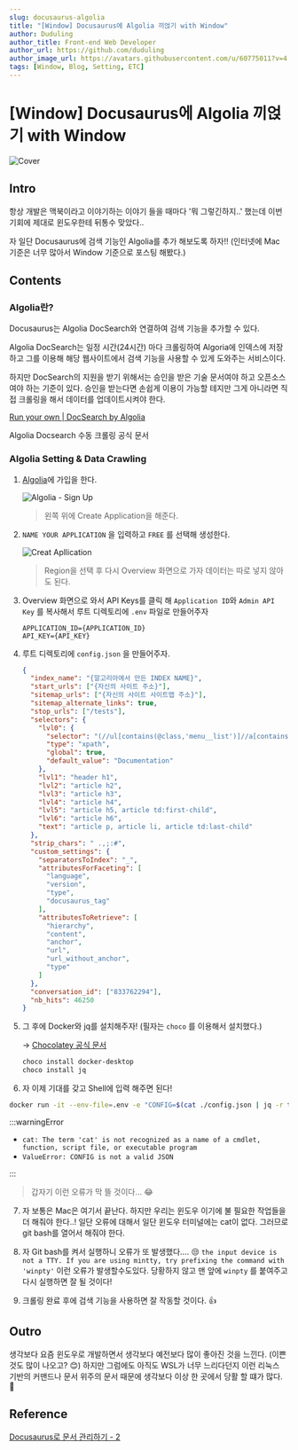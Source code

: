 ```yaml
---
slug: docusaurus-algolia
title: "[Window] Docusaurus에 Algolia 끼얹기 with Window"
author: Duduling
author_title: Front-end Web Developer
author_url: https://github.com/duduling
author_image_url: https://avatars.githubusercontent.com/u/60775011?v=4
tags: [Window, Blog, Setting, ETC]
---
```


# [Window] Docusaurus에 Algolia 끼얹기 with Window

![Cover](https://til.duduling.dev/image/https%3A%2F%2Fs3-us-west-2.amazonaws.com%2Fsecure.notion-static.com%2F8888736b-4a5e-4a79-a067-faae34688a6a%2FUntitled.png?table=block&id=5332ca67-642c-4424-a863-2878dff2ecb6&spaceId=8259e9c1-b7e6-4ae4-9d6b-d6e45ea177ce&width=1920&userId=&cache=v2)

## Intro

항상 개발은 맥북이라고 이야기하는 이야기 들을 때마다 '뭐 그렇긴하지..' 했는데 이번 기회에 제대로 윈도우한테 뒤통수 맞았다..

자 일단 Docusaurus에 검색 기능인 Algolia를 추가 해보도록 하자!! (인터넷에 Mac 기준은 너무 많아서 Window 기준으로 포스팅 해봤다.)

## Contents

### Algolia란?

Docusaurus는 Algolia DocSearch와 연결하여 검색 기능을 추가할 수 있다.

Algolia DocSearch는 일정 시간(24시간) 마다 크롤링하여 Algoria에 인덱스에 저장하고 그를 이용해 해당 웹사이트에서 검색 기능을 사용할 수 있게 도와주는 서비스이다.

하지만 DocSearch의 지원을 받기 위해서는 승인을 받은 기술 문서여야 하고 오픈소스여야 하는 기준이 있다. 승인을 받는다면 손쉽게 이용이 가능할 테지만 그게 아니라면 직접 크롤링을 해서 데이터를 업데이트시켜야 한다.

[Run your own | DocSearch by Algolia](https://docsearch.algolia.com/docs/legacy/run-your-own/)

Algolia Docsearch 수동 크롤링 공식 문서

### Algolia Setting & Data Crawling

1. [Algolia](https://www.algolia.com/)에 가입을 한다.

   ![Algolia - Sign Up](https://til.duduling.dev/image/https%3A%2F%2Fs3-us-west-2.amazonaws.com%2Fsecure.notion-static.com%2F9364e7a6-ee05-478d-b0e8-3e8a2c56c788%2FUntitled.png?table=block&id=fc7f5fa1-e3d5-4b4e-a136-e668c083c92b&spaceId=8259e9c1-b7e6-4ae4-9d6b-d6e45ea177ce&width=1920&userId=&cache=v2)

   > 왼쪽 위에 Create Application을 해준다.

2. `NAME YOUR APPLICATION` 을 입력하고 `FREE` 를 선택해 생성한다.

   ![Creat Apllication](https://til.duduling.dev/image/https%3A%2F%2Fs3-us-west-2.amazonaws.com%2Fsecure.notion-static.com%2Fd65a8e76-6faf-4091-aa54-6d24fdbbd5f2%2FUntitled.png?table=block&id=3765b6ad-61fb-41e9-a98f-93711ea2062d&spaceId=8259e9c1-b7e6-4ae4-9d6b-d6e45ea177ce&width=1920&userId=&cache=v2)

   > Region을 선택 후 다시 Overview 화면으로 가자 데이터는 따로 넣지 않아도 된다.

3. Overview 화면으로 와서 API Keys를 클릭 해 `Application ID`와 `Admin API Key` 를 복사해서 루트 디렉토리에 `.env` 파일로 만들어주자

   ```
   APPLICATION_ID={APPLICATION_ID}
   API_KEY={API_KEY}
   ```

4. 루트 디렉토리에 `config.json` 을 만들어주자.

   ```json
   {
     "index_name": "{알고리아에서 만든 INDEX NAME}",
     "start_urls": ["{자신의 사이트 주소}"],
     "sitemap_urls": ["{자신의 사이트 사이트맵 주소}"],
     "sitemap_alternate_links": true,
     "stop_urls": ["/tests"],
     "selectors": {
       "lvl0": {
         "selector": "(//ul[contains(@class,'menu__list')]//a[contains(@class, 'menu__link menu__link--sublist menu__link--active')]/text() | //nav[contains(@class, 'navbar')]//a[contains(@class, 'navbar__link--active')]/text())[last()]",
         "type": "xpath",
         "global": true,
         "default_value": "Documentation"
       },
       "lvl1": "header h1",
       "lvl2": "article h2",
       "lvl3": "article h3",
       "lvl4": "article h4",
       "lvl5": "article h5, article td:first-child",
       "lvl6": "article h6",
       "text": "article p, article li, article td:last-child"
     },
     "strip_chars": " .,;:#",
     "custom_settings": {
       "separatorsToIndex": "_",
       "attributesForFaceting": [
         "language",
         "version",
         "type",
         "docusaurus_tag"
       ],
       "attributesToRetrieve": [
         "hierarchy",
         "content",
         "anchor",
         "url",
         "url_without_anchor",
         "type"
       ]
     },
     "conversation_id": ["833762294"],
     "nb_hits": 46250
   }
   ```

5. 그 후에 Docker와 jq를 설치해주자! (필자는 `choco` 를 이용해서 설치했다.)

   → [Chocolatey 공식 문서](https://www.notion.so/Docusaurus-Algolia-with-Window-29c7329978dc4f3d99830a8ffdfe04c4)

   ```powershell
   choco install docker-desktop
   choco install jq
   ```

6. 자 이제 기대를 갖고 Shell에 입력 해주면 된다!

```bash
docker run -it --env-file=.env -e "CONFIG=$(cat ./config.json | jq -r tostring)" algolia/docsearch-scraper
```

:::warningError

- `cat: The term 'cat' is not recognized as a name of a cmdlet, function, script file, or executable program`
- `ValueError: CONFIG is not a valid JSON`

:::

> 갑자기 이런 오류가 막 뜰 것이다… 😂

7. 자 보통은 Mac은 여기서 끝난다. 하지만 우리는 윈도우 이기에 불 필요한 작업들을 더 해줘야 한다..! 일단 오류에 대해서 일단 윈도우 터미널에는 cat이 없다. 그러므로 git bash를 열어서 해줘야 한다.

8. 자 Git bash를 켜서 실행하니 오류가 또 발생했다…. 😒 `the input device is not a TTY. If you are using mintty, try prefixing the command with 'winpty'` 이런 오류가 발생할수도있다. 당황하지 않고 맨 앞에 `winpty` 를 붙여주고 다시 실행하면 잘 될 것이다!

9. 크롤링 완료 후에 검색 기능을 사용하면 잘 작동할 것이다. 👍

## Outro

생각보다 요즘 윈도우로 개발하면서 생각보다 예전보다 많이 좋아진 것을 느낀다. (이쁜 것도 많이 나오고? 😊) 하지만 그럼에도 아직도 WSL가 너무 느리다던지 이런 리눅스 기반의 커맨드나 문서 위주의 문서 때문에 생각보다 이상 한 곳에서 당활 할 떄가 많다. 🥲

## Reference

[Docusaurus로 문서 관리하기 - 2](https://younho9.dev/docusaurus-manage-docs-2)
